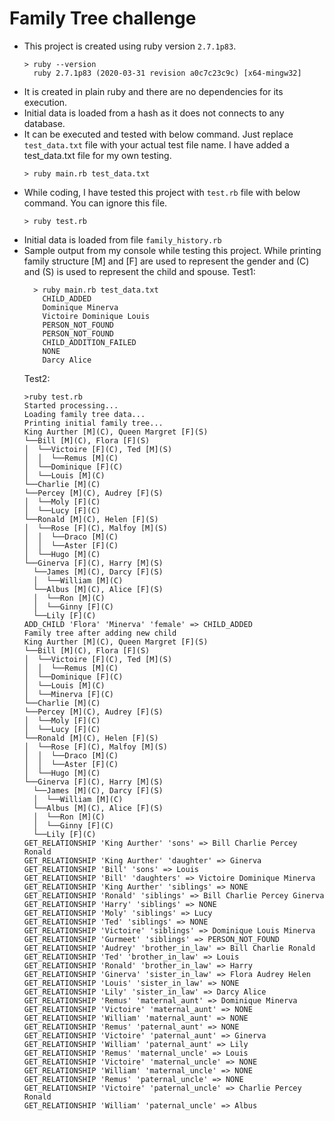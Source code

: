 # Family Tree challenge

*   This project is created using ruby version `2.7.1p83`. 
    ```
    > ruby --version
      ruby 2.7.1p83 (2020-03-31 revision a0c7c23c9c) [x64-mingw32]
    ```
*   It is created in plain ruby and there are no dependencies for its execution.
*   Initial data is loaded from a hash as it does not connects to any database.
*   It can be executed and tested with below command. Just replace `test_data.txt` file with your actual test file name. I have added a test_data.txt file for my own testing.
    ```
    > ruby main.rb test_data.txt
    ```
*   While coding, I have tested this project with `test.rb` file with below command. You can ignore this file. 
    ```
    > ruby test.rb
    ```
*   Initial data is loaded from file `family_history.rb`
*   Sample output from my console while testing this project. While printing family structure [M] and [F] are used to represent the gender and (C) and (S) is used to represent the child and spouse.
    Test1:
    ```
      > ruby main.rb test_data.txt
        CHILD_ADDED
        Dominique Minerva
        Victoire Dominique Louis
        PERSON_NOT_FOUND
        PERSON_NOT_FOUND
        CHILD_ADDITION_FAILED
        NONE
        Darcy Alice
    ```
    Test2:
    ```
    >ruby test.rb
    Started processing...
    Loading family tree data...
    Printing initial family tree...
    King Aurther [M](C), Queen Margret [F](S)
    └──Bill [M](C), Flora [F](S)
    │  └──Victoire [F](C), Ted [M](S)
    │  │  └──Remus [M](C)
    │  └──Dominique [F](C)
    │  └──Louis [M](C)
    └──Charlie [M](C)
    └──Percey [M](C), Audrey [F](S)
    │  └──Moly [F](C)
    │  └──Lucy [F](C)
    └──Ronald [M](C), Helen [F](S)
    │  └──Rose [F](C), Malfoy [M](S)
    │  │  └──Draco [M](C)
    │  │  └──Aster [F](C)
    │  └──Hugo [M](C)
    └──Ginerva [F](C), Harry [M](S)
      └──James [M](C), Darcy [F](S)
      │  └──William [M](C)
      └──Albus [M](C), Alice [F](S)
      │  └──Ron [M](C)
      │  └──Ginny [F](C)
      └──Lily [F](C)
    ADD_CHILD 'Flora' 'Minerva' 'female' => CHILD_ADDED
    Family tree after adding new child
    King Aurther [M](C), Queen Margret [F](S)
    └──Bill [M](C), Flora [F](S)
    │  └──Victoire [F](C), Ted [M](S)
    │  │  └──Remus [M](C)
    │  └──Dominique [F](C)
    │  └──Louis [M](C)
    │  └──Minerva [F](C)
    └──Charlie [M](C)
    └──Percey [M](C), Audrey [F](S)
    │  └──Moly [F](C)
    │  └──Lucy [F](C)
    └──Ronald [M](C), Helen [F](S)
    │  └──Rose [F](C), Malfoy [M](S)
    │  │  └──Draco [M](C)
    │  │  └──Aster [F](C)
    │  └──Hugo [M](C)
    └──Ginerva [F](C), Harry [M](S)
      └──James [M](C), Darcy [F](S)
      │  └──William [M](C)
      └──Albus [M](C), Alice [F](S)
      │  └──Ron [M](C)
      │  └──Ginny [F](C)
      └──Lily [F](C)
    GET_RELATIONSHIP 'King Aurther' 'sons' => Bill Charlie Percey Ronald
    GET_RELATIONSHIP 'King Aurther' 'daughter' => Ginerva
    GET_RELATIONSHIP 'Bill' 'sons' => Louis
    GET_RELATIONSHIP 'Bill' 'daughters' => Victoire Dominique Minerva
    GET_RELATIONSHIP 'King Aurther' 'siblings' => NONE
    GET_RELATIONSHIP 'Ronald' 'siblings' => Bill Charlie Percey Ginerva
    GET_RELATIONSHIP 'Harry' 'siblings' => NONE
    GET_RELATIONSHIP 'Moly' 'siblings' => Lucy
    GET_RELATIONSHIP 'Ted' 'siblings' => NONE
    GET_RELATIONSHIP 'Victoire' 'siblings' => Dominique Louis Minerva
    GET_RELATIONSHIP 'Gurmeet' 'siblings' => PERSON_NOT_FOUND
    GET_RELATIONSHIP 'Audrey' 'brother_in_law' => Bill Charlie Ronald
    GET_RELATIONSHIP 'Ted' 'brother_in_law' => Louis
    GET_RELATIONSHIP 'Ronald' 'brother_in_law' => Harry
    GET_RELATIONSHIP 'Ginerva' 'sister_in_law' => Flora Audrey Helen
    GET_RELATIONSHIP 'Louis' 'sister_in_law' => NONE
    GET_RELATIONSHIP 'Lily' 'sister_in_law' => Darcy Alice
    GET_RELATIONSHIP 'Remus' 'maternal_aunt' => Dominique Minerva
    GET_RELATIONSHIP 'Victoire' 'maternal_aunt' => NONE
    GET_RELATIONSHIP 'William' 'maternal_aunt' => NONE
    GET_RELATIONSHIP 'Remus' 'paternal_aunt' => NONE
    GET_RELATIONSHIP 'Victoire' 'paternal_aunt' => Ginerva
    GET_RELATIONSHIP 'William' 'paternal_aunt' => Lily
    GET_RELATIONSHIP 'Remus' 'maternal_uncle' => Louis
    GET_RELATIONSHIP 'Victoire' 'maternal_uncle' => NONE
    GET_RELATIONSHIP 'William' 'maternal_uncle' => NONE
    GET_RELATIONSHIP 'Remus' 'paternal_uncle' => NONE
    GET_RELATIONSHIP 'Victoire' 'paternal_uncle' => Charlie Percey Ronald
    GET_RELATIONSHIP 'William' 'paternal_uncle' => Albus
    ```
